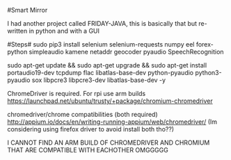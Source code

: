#Smart Mirror

I had another project called FRIDAY-JAVA, this is basically that but re-written in python and with a GUI

#Steps#
sudo pip3 install selenium selenium-requests numpy eel forex-python simpleaudio kamene netaddr geocoder pyaudio SpeechRecognition

sudo apt-get update &&
sudo apt-get upgrade &&
sudo apt-get install portaudio19-dev tcpdump flac libatlas-base-dev python-pyaudio python3-pyaudio sox libpcre3 libpcre3-dev libatlas-base-dev -y



ChromeDriver is required. For rpi use arm builds 
https://launchpad.net/ubuntu/trusty/+package/chromium-chromedriver 


chromedriver/chrome compatibilities (both required)
http://appium.io/docs/en/writing-running-appium/web/chromedriver/
(Im considering using firefox driver to avoid install both tho??)

I CANNOT FIND AN ARM BUILD OF CHROMEDRIVER AND CHROMIUM THAT ARE COMPATIBLE WITH EACHOTHER OMGGGGG 